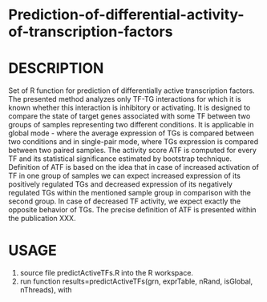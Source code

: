 # Prediction-of-differential-activity-of-transcription-factors
# DESCRIPTION
Set of R function for prediction of differentially active transcription factors. The presented method analyzes only TF-TG interactions for which it is known whether this interaction is inhibitory or activating. It is designed to compare the state of target genes associated with some TF between two groups of samples representing two different conditions. It is applicable in global mode - where the average expression of TGs is compared between two conditions and in single-pair mode, where TGs expression is compared between two paired samples. The activity score ATF is computed for every TF and its statistical significance estimated by bootstrap technique. Definition of ATF is based on the idea that in case of increased activation of TF in one group of samples we can expect increased expression of its positively regulated TGs and decreased expression of its negatively regulated TGs within the mentioned sample group in comparison with the second group. In case of decreased TF activity, we expect exactly the opposite behavior of TGs. The precise definition of ATF is presented within the publication XXX.

# USAGE
1. source file predictActiveTFs.R into the R workspace.
2. run function results=predictActiveTFs(grn, exprTable, nRand, isGlobal, nThreads), with 
